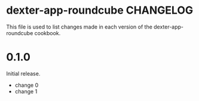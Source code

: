 # dexter-app-roundcube CHANGELOG

This file is used to list changes made in each version of the dexter-app-roundcube cookbook.

# 0.1.0

Initial release.

- change 0
- change 1

